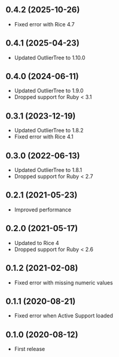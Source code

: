 ## 0.4.2 (2025-10-26)

- Fixed error with Rice 4.7

## 0.4.1 (2025-04-23)

- Updated OutlierTree to 1.10.0

## 0.4.0 (2024-06-11)

- Updated OutlierTree to 1.9.0
- Dropped support for Ruby < 3.1

## 0.3.1 (2023-12-19)

- Updated OutlierTree to 1.8.2
- Fixed error with Rice 4.1

## 0.3.0 (2022-06-13)

- Updated OutlierTree to 1.8.1
- Dropped support for Ruby < 2.7

## 0.2.1 (2021-05-23)

- Improved performance

## 0.2.0 (2021-05-17)

- Updated to Rice 4
- Dropped support for Ruby < 2.6

## 0.1.2 (2021-02-08)

- Fixed error with missing numeric values

## 0.1.1 (2020-08-21)

- Fixed error when Active Support loaded

## 0.1.0 (2020-08-12)

- First release
